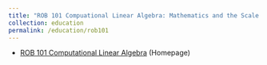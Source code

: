 ```yaml
---
title: "ROB 101 Compuational Linear Algebra: Mathematics and the Scale of Life"
collection: education
permalink: /education/rob101
---
```



* [ROB 101 Computational Linear Algebra](https://robotics.umich.edu/academic-program/course-offerings/rob101/) (Homepage)